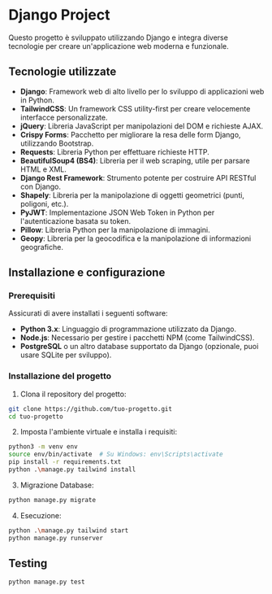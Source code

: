 # Django Project

Questo progetto è sviluppato utilizzando Django e integra diverse tecnologie per creare un'applicazione web moderna e funzionale.

## Tecnologie utilizzate

- **Django**: Framework web di alto livello per lo sviluppo di applicazioni web in Python.
- **TailwindCSS**: Un framework CSS utility-first per creare velocemente interfacce personalizzate.
- **jQuery**: Libreria JavaScript per manipolazioni del DOM e richieste AJAX.
- **Crispy Forms**: Pacchetto per migliorare la resa delle form Django, utilizzando Bootstrap.
- **Requests**: Libreria Python per effettuare richieste HTTP.
- **BeautifulSoup4 (BS4)**: Libreria per il web scraping, utile per parsare HTML e XML.
- **Django Rest Framework**: Strumento potente per costruire API RESTful con Django.
- **Shapely**: Libreria per la manipolazione di oggetti geometrici (punti, poligoni, etc.).
- **PyJWT**: Implementazione JSON Web Token in Python per l'autenticazione basata su token.
- **Pillow**: Libreria Python per la manipolazione di immagini.
- **Geopy**: Libreria per la geocodifica e la manipolazione di informazioni geografiche.

## Installazione e configurazione

### Prerequisiti

Assicurati di avere installati i seguenti software:

- **Python 3.x**: Linguaggio di programmazione utilizzato da Django.
- **Node.js**: Necessario per gestire i pacchetti NPM (come TailwindCSS).
- **PostgreSQL** o un altro database supportato da Django (opzionale, puoi usare SQLite per sviluppo).

### Installazione del progetto

1. Clona il repository del progetto:

```bash
git clone https://github.com/tuo-progetto.git
cd tuo-progetto
```

2. Imposta l'ambiente virtuale e installa i requisiti:
```bash
python3 -m venv env
source env/bin/activate  # Su Windows: env\Scripts\activate
pip install -r requirements.txt
python .\manage.py tailwind install
```

3. Migrazione Database:
```bash
python manage.py migrate
```

4. Esecuzione:
```bash
python .\manage.py tailwind start
python manage.py runserver
```

## Testing

```bash
python manage.py test
```
